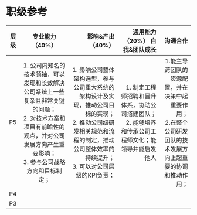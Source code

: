 # 职级参考
|层级       |专业能力（40%）  |影响&产出（40%）|通用能力（20%） 自我&团队成长 | 沟通合作|
| ------------- | :-----------: | ----: | ----: |-----------: |
| P5     | 1. 公司内知名的技术领袖，可以发现和长效解决公司系统上一些复杂且非常关键的问题；<br>2. 对技术方案和项目有前瞻性的观点，并对公司发展方向产生重要影响；<br>3. 参与公司战略方向和目标制定； | 1. 影响公司整体架构选型，参与公司重大系统的架构设计及实现，推动公司目标的实现；<br>2. 推动公司级研发相关规范和流程的制定，推动公司整体效率的持续提升；<br>3. 可以对公司层级的KPI负责； |1. 制定工程师招聘和晋升体系，协助公司搭建团队；<br>2. 能够培养和传承公司工程师文化；能领导并能启发他人|1.能主导跨团队的资源配置，并在决策中起重要作用；<br>2.在整个公司研发团队的技术发展方向上起重要的协调和推动作用；|
| P4     |       |    |
| P3     |       |    |
